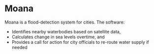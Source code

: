 # Moana

Moana is a flood-detection system for cities.
The software:
+ Identifies nearby waterbodies based on satellite data,
+ Calculates change in sea levels overtime, and
+ Provides a call for action for city officials to re-route water supply if needed
